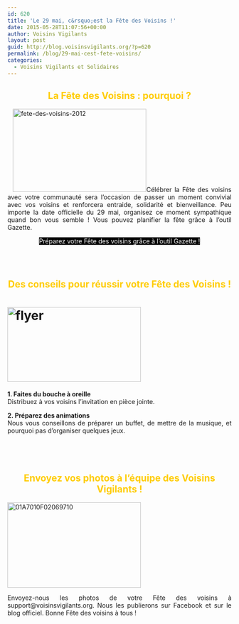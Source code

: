 ```yaml
---
id: 620
title: 'Le 29 mai, c&rsquo;est la Fête des Voisins !'
date: 2015-05-28T11:07:56+00:00
author: Voisins Vigilants
layout: post
guid: http://blog.voisinsvigilants.org/?p=620
permalink: /blog/29-mai-cest-fete-voisins/
categories:
  - Voisins Vigilants et Solidaires
---
```

<h2 style="text-align: center;">
  <span style="color: #ffcc00;"><strong>La Fête des Voisins : pourquoi ?</strong></span>
</h2>

<p style="text-align: justify;">
    <a href="http://blog.voisinsvigilants.org/wp-content/uploads/2015/05/fete-des-voisins-2012.jpg"><img class="alignleft wp-image-605 size-medium" src="http://blog.voisinsvigilants.org/wp-content/uploads/2015/05/fete-des-voisins-2012-300x187.jpg" alt="fete-des-voisins-2012" width="300" height="187" /></a>Célébrer la Fête des voisins avec votre communauté sera l&rsquo;occasion de passer un moment convivial avec vos voisins et renforcera entraide, solidarité et bienveillance. Peu importe la date officielle du 29 mai, organisez ce moment sympathique quand bon vous semble ! Vous pouvez planifier la fête grâce à l&rsquo;outil Gazette.
</p>

<p style="text-align: center;">
  <span style="color: #ffffff; background-color: #000000;"><a href="http://www.voisinsvigilants.org/appgazette"><span style="color: #ffffff; background-color: #000000;">Préparez votre Fête des voisins grâce à l&rsquo;outil Gazette !</span></a></span>
</p>

<h2 style="text-align: center;">
</h2>

&nbsp;

<h2 style="text-align: center;">
  <span style="color: #ffcc00;"><strong>Des conseils pour réussir votre Fête des Voisins !</strong></span>
</h2>

<h1 style="text-align: justify;">
  <img class="alignleft wp-image-607 size-medium" src="http://blog.voisinsvigilants.org/wp-content/uploads/2015/05/flyer-300x168.jpg" alt="flyer" width="300" height="168" />
</h1>

<p style="text-align: justify;">
  <strong>1. Faites du bouche à oreille<br /> </strong>Distribuez à vos voisins l&rsquo;invitation en pièce jointe.
</p>

<p style="text-align: justify;">
  <strong>2. Préparez des animations<br /> </strong>Nous vous conseillons de préparer un buffet, de mettre de la musique, et pourquoi pas d&rsquo;organiser quelques jeux.
</p>

# 

&nbsp;

<h2 style="text-align: center;">
  <span style="color: #ffcc00;"><strong>Envoyez vos photos à l&rsquo;équipe des Voisins Vigilants !</strong></span>
</h2>

[<img class="alignleft size-medium wp-image-606" src="http://blog.voisinsvigilants.org/wp-content/uploads/2015/05/01A7010F02069710-300x192.jpg" alt="01A7010F02069710" width="300" height="192" />](http://blog.voisinsvigilants.org/wp-content/uploads/2015/05/01A7010F02069710.jpg)

<p style="text-align: justify;">
  Envoyez-nous les photos de votre Fête des voisins à support@voisinsvigilants.org. Nous les publierons sur Facebook et sur le blog officiel. Bonne Fête des voisins à tous !
</p>
